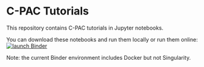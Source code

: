 # C-PAC Tutorials

This repository contains C-PAC tutorials in Jupyter notebooks.

You can download these notebooks and run them locally or run them online: [![launch Binder](https://mybinder.org/badge_logo.svg)](https://mybinder.org/v2/gh/FCP-INDI/C-PAC_tutorials/main)

Note: the current Binder environment includes Docker but not Singularity.

